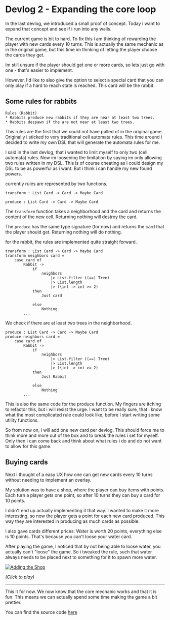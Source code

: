 # Devlog 2 - Expanding the core loop

In the last devlog, we introduced a small proof of concept.
Today i want to expand that concept and see if i run into any walls.

The current game is bit to hard.
To fix this i am thinking of rewarding the player with new cards every 10 turns.
This is actually the same mechanic as in the original game, but this time im thinking of letting the player choose the cards they get.

Im still unsure if the player should get one or more cards, so lets just go with one -  that's easier to implement.

However, I'd like to also give the option to select a special card that you can only play if a hard to reach state is reached. This card will be the rabbit.

## Some rules for rabbits

```
Rules (Rabbit)
* Rabbits produce new rabbits if they are near at least two trees.
* Rabbits despawn if the are not near at least two trees.
```

This rules are the first that we could not have pulled of in the original game. Originally i sticked to very traditional cell automata rules. This time around i decided to write my own DSL that will generate the automata rules for me.

I said in the last devlog, that i wanted to limit myself to only two (cell automata) rules. Now im loosening the limitation by saying im only allowing two rules written in my DSL. This is of course cheating as i could design my DSL to be as powerful as i want. But i think i can handle my new found powers.

currently rules are represented by two functions.

```
transform : List Card -> Card -> Maybe Card

produce : List Card -> Card -> Maybe Card
```

The `transform` function takes a neighborhood and the card and returns the content of the new cell. Returning nothing will destroy the card.

The `produce` has the same type signature (for now) and returns the card that the player should get. Returning nothing will do nothing.

for the rabbit, the rules are implemented quite straight forward.

```
transform : List Card -> Card -> Maybe Card
transform neighbors card =
    case card of
        Rabbit ->
            if
                neighbors
                    |> List.filter ((==) Tree)
                    |> List.length
                    |> (\int -> int >= 2)
            then
                Just card

            else
                Nothing
        ...
```

We check if there are at least two trees in the neighborhood.

```
produce : List Card -> Card -> Maybe Card
produce neighbors card =
    case card of
        Rabbit ->
            if
                neighbors
                    |> List.filter ((==) Tree)
                    |> List.length
                    |> (\int -> int >= 2)
            then
                Just Rabbit

            else
                Nothing
        ...
```

This is also the same code for the produce function. My fingers are itching to refactor this, but i will resist the urge.
I want to be really sure, that i know what the most complicated rule could look like, before I start writing some utility functions.

So from now on, i will add one new card per devlog. This should force me to think more and more out of the box and to break the rules i set for myself.
Only then i can come back and think about what rules i do and do not want to allow for this game.


## Buying cards

Next i thought of a easy UX how one can get new cards every 10 turns without needing to implement an overlay.

My solution was to have a shop, where the player can buy items with points. Each turn a player gets one point, so after 10 turns they can buy a card for 10 points.

I didn't end up actually implementing it that way. I wanted to make it more interesting, so now the player gets a point for each new card produced. This way they are interested in producing as much cards as possible.

I also gave cards different prices: Water is worth 20 points, everything else is 10 points. That's because you can't loose your water card.

After playing the game, I noticed that by not being able to loose water, you actually can't "loose" the game. So i tweaked the rule, such that water always needs to be placed next to something for it to spawn more water.

[![Adding the Shop](https://orasund.github.io/littleWorldPuzzler/devlog/2/game.png)](https://orasund.github.io/littleWorldPuzzler/devlog/2/)

_(Click to play)_

---

This it for now. We now know that the core mechanic works and that it is fun. This means we can actually spend some time making the game a bit prettier.

You can find the source code [here](https://github.com/Orasund/littleWorldPuzzler/tree/3b40756e4d8ed57f8e59c59c47d33903155efff4/V2)